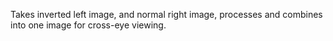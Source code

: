 Takes inverted left image, and normal right image, processes and combines into one image for cross-eye viewing.